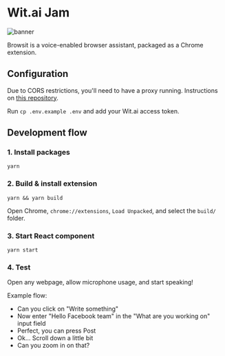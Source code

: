 # Wit.ai Jam

![banner](https://i.ibb.co/5F0FMMB/browsit-banner.png)

Browsit is a voice-enabled browser assistant, packaged as a Chrome extension.

## Configuration 

Due to CORS restrictions, you'll need to have a proxy running. Instructions on [this repository](https://github.com/Rob--W/cors-anywhere).

Run `cp .env.example .env` and add your Wit.ai access token.

## Development flow

### 1. Install packages

`yarn`

### 2. Build & install extension

`yarn && yarn build`

Open Chrome, `chrome://extensions`, `Load Unpacked`, and select the `build/` folder. 

### 3. Start React component

`yarn start`

### 4. Test

Open any webpage, allow microphone usage, and start speaking!

Example flow:
- Can you click on "Write something"
- Now enter "Hello Facebook team" in the "What are you working on" input field
- Perfect, you can press Post
- Ok... Scroll down a little bit
- Can you zoom in on that?
